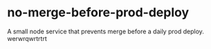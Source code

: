# no-merge-before-prod-deploy
A small node service that prevents merge before a daily prod deploy.
werwrqwrtrtrt
